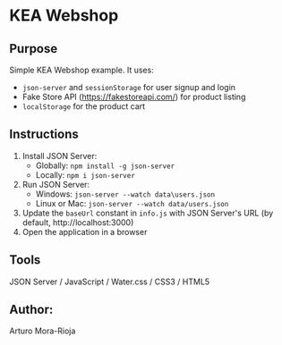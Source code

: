 # KEA Webshop

## Purpose
Simple KEA Webshop example. It uses:
- `json-server` and `sessionStorage` for user signup and login
- Fake Store API (https://fakestoreapi.com/) for product listing
- `localStorage` for the product cart

## Instructions
1. Install JSON Server:
    - Globally: `npm install -g json-server`
    - Locally: `npm i json-server`
2. Run JSON Server: 
    - Windows: `json-server --watch data\users.json`
    - Linux or Mac: `json-server --watch data/users.json`
3. Update the `baseUrl` constant in `info.js` with JSON Server's URL (by default, http://localhost:3000)
4. Open the application in a browser

## Tools
JSON Server / JavaScript / Water.css / CSS3 / HTML5

## Author:
Arturo Mora-Rioja